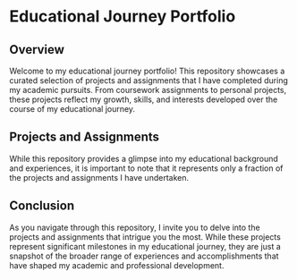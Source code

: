 # Educational Journey Portfolio

## Overview
Welcome to my educational journey portfolio! This repository showcases a curated selection of projects and assignments that I have completed during my academic pursuits. From coursework assignments to personal projects, these projects reflect my growth, skills, and interests developed over the course of my educational journey.

## Projects and Assignments
While this repository provides a glimpse into my educational background and experiences, it is important to note that it represents only a fraction of the projects and assignments I have undertaken. 

## Conclusion
As you navigate through this repository, I invite you to delve into the projects and assignments that intrigue you the most. While these projects represent significant milestones in my educational journey, they are just a snapshot of the broader range of experiences and accomplishments that have shaped my academic and professional development.

